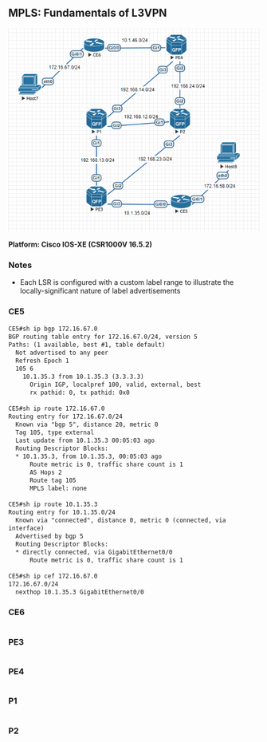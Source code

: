## MPLS: Fundamentals of L3VPN

![Topology Diagram](https://github.com/tomammon/network-configurations/blob/master/cisco-mpls-l3vpn/cisco-mpls-l3vpn.png)

**Platform: Cisco IOS-XE (CSR1000V 16.5.2)**

### Notes
  * Each LSR is configured with a custom label range to illustrate the locally-significant nature of label advertisements

### CE5
```
CE5#sh ip bgp 172.16.67.0
BGP routing table entry for 172.16.67.0/24, version 5
Paths: (1 available, best #1, table default)
  Not advertised to any peer
  Refresh Epoch 1
  105 6
    10.1.35.3 from 10.1.35.3 (3.3.3.3)
      Origin IGP, localpref 100, valid, external, best
      rx pathid: 0, tx pathid: 0x0

CE5#sh ip route 172.16.67.0
Routing entry for 172.16.67.0/24
  Known via "bgp 5", distance 20, metric 0
  Tag 105, type external
  Last update from 10.1.35.3 00:05:03 ago
  Routing Descriptor Blocks:
  * 10.1.35.3, from 10.1.35.3, 00:05:03 ago
      Route metric is 0, traffic share count is 1
      AS Hops 2
      Route tag 105
      MPLS label: none

CE5#sh ip route 10.1.35.3
Routing entry for 10.1.35.0/24
  Known via "connected", distance 0, metric 0 (connected, via interface)
  Advertised by bgp 5
  Routing Descriptor Blocks:
  * directly connected, via GigabitEthernet0/0
      Route metric is 0, traffic share count is 1

CE5#sh ip cef 172.16.67.0
172.16.67.0/24
  nexthop 10.1.35.3 GigabitEthernet0/0
```

### CE6
```

```

### PE3
```

```

### PE4
```

```

### P1
```

```

### P2
```

```

